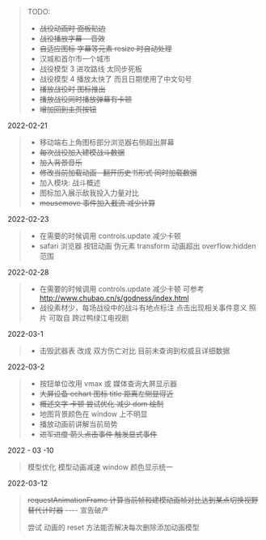 > TODO:
>
> - ~~战役动画时 面板贴边~~
> - ~~战役播放字幕 --音效~~
> - ~~自适应图标 字幕等元素 resize 时自动处理~~
> - 汉城和首尔市一个城市
> - 战役模型 3 进攻路线 太同步死板
> - 战役模型 4 播放太快了 而且日期使用了中文句号
> - ~~播放战役时 图标推出~~
> - ~~播放战役同时播放弹幕有卡顿~~
> - ~~增加回到主页按钮~~

2022-02-21

> - 移动端右上角图标部分浏览器右侧超出屏幕
> - ~~每次战役加入建模战斗数据~~
> - ~~加入背景音乐~~
> - ~~修改当前加载动画--翻开历史书形式 同时加载数据~~
> - 加入模块: 战斗概述
> - 图标加入展示敌我投入力量对比
> - ~~mousemove 事件加入截流 减少计算~~

2022-02-23

> - 在需要的时候调用 controls.update 减少卡顿
> - safari 浏览器 按钮动画 伪元素 transform 动画超出 overflow:hidden 范围

2022-02-28

> - 在需要的时候调用 controls.update 减少卡顿 可参考 http://www.chubao.cn/s/godness/index.html
> - 战役素材少，每场战役中的战斗有地点标注 点击出现相关事件意义 照片 可取自 跨过鸭绿江电视剧

2022-03-1

> - 击毁武器表 改成 双方伤亡对比 目前未查询到权威且详细数据

2022-03-2

> - 按钮单位改用 vmax 或 媒体查询大屏显示器
> - ~~大屏设备 echart 图标 title 距离左侧显得近~~
> - ~~概述文字 卡顿 尝试优化 减少 dom 绘制~~
> - 地图背景颜色在 window 上不明显
> - 播放动画前讲解当前局势
> - ~~进军进度 箭头点击事件 触发显式事件~~

2022 - 03 -10

> 模型优化
> 模型动画减速
> window 颜色显示统一

2022-03-12

> ~~requestAnimationFrame 计算当前帧和建模动画帧对比达到某点切换视野 替代计时器~~ ---- 宣告破产
>
> 尝试 动画的 reset 方法能否解决每次删除添加动画模型

